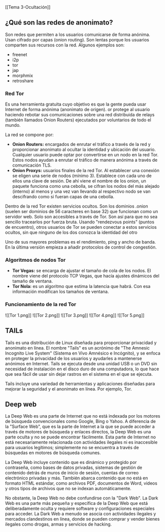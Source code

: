 [[Tema 3-Ocultación]]

## ¿Qué son las redes de anonimato?
Son redes que permiten a los usuarios comunicarse de forma anónima. Usan cifrado por capas (onion routing). Son lentas porque los usuarios comparten sus recursos con la red. Algunos ejemplos son:
+ freenet
+ i2p
+ tor
+ jap
+ morphmix
+ retroshare

### Red Tor
Es una herramienta gratuita cuyo objetivo es que la gente pueda usar Internet de forma anónima (anonimato de origen). or protege al usuario haciendo rebotar sus comunicaciones sobre una red distribuida de relays (también llamados Onion Routers) ejecutados por voluntarios de todo el mundo. 

La red se compone por:
+ **Onion Routers:** encargados de enrutar el tráfico a través de la red y proporcionar anonimato al ocultar la identidad y ubicación del usuario. Cualquier usuario puede optar por convertirse en un nodo en la red Tor. Estos nodos ayudan a enrutar el tráfico de manera anónima a través de comunicación TLS.
+ **Onion Proxys:** usuarios finales de la red Tor. Al establecer una conexión se eligen una serie de nodos (mínimo 3). Establece con cada uno de ellos una clave de sesión. De ahí viene el nombre de los onion, un paquete funciona como una cebolla, se cifran los nodos del más alejado (interno) al menos y una vez van llevando al respectivo nodo se van descifrando como si fueran capas de una cebolla.

Dentro de la red Tor existen servicios ocultos. Son los dominios .onion (suelen ser dominios de 56 caracteres en base 32) que funcionan como un servidor web. Solo son accesibles a través de Tor. Son así para que no sea sencillo tracearlos por fuerza bruta. Usando "rendezvous points" (puntos de encuentro), otros usuarios de Tor se pueden conectar a estos servicios ocultos, sin que ninguno de los dos conozca la identidad del otro

Uno de sus mayores problemas es el rendimiento, ping y ancho de banda. En la última versión empieza a añadir protocolos de control de congestión.

### Algoritmos de nodos Tor
+ **Tor Vegas:** se encarga de ajustar el tamaño de cola de los nodos. El nombre viene del protocolo TCP Vegas, que hacía ajustes dinámicos del tamaño de ventana. 
+ **Tor Nola:** es un algoritmo que estima la latencia que habrá. Con esa información modifican los tamaños de ventana.

### Funcionamiento de la red Tor
![[Tor 1.png]]
![[Tor 2.png]]
![[Tor 3.png]]
![[Tor 4.png]]
![[Tor 5.png]]

## TAILs
Tails es una distribución de Linux diseñada para proporcionar privacidad y anonimato en línea. El nombre "Tails" es un acrónimo de "The Amnesic Incognito Live System" (Sistema en Vivo Amnésico e Incógnito), y se enfoca en proteger la privacidad de los usuarios y ayudarles a mantenerse anónimos en Internet. Tails se ejecuta desde una unidad USB o un DVD sin necesidad de instalación en el disco duro de una computadora, lo que hace que sea fácil de usar sin dejar rastros en el sistema en el que se ejecuta.

Tails incluye una variedad de herramientas y aplicaciones diseñadas para mejorar la seguridad y el anonimato en línea. Por ejemplo, Tor.

## Deep web
La Deep Web es una parte de Internet que no está indexada por los motores de búsqueda convencionales como Google, Bing o Yahoo. A diferencia de la "Surface Web", que es la parte de Internet a la que se puede acceder a través de motores de búsqueda y enlaces directos, la Deep Web es una parte oculta y no se puede encontrar fácilmente. Esta parte de Internet no está necesariamente relacionada con actividades ilegales ni es inaccesible para usuarios legítimos; simplemente no se encuentra a través de búsquedas en motores de búsqueda comunes.

La Deep Web incluye contenido que es dinámico y protegido por contraseña, como bases de datos privadas, sistemas de gestión de contenido detrás de muros de inicio de sesión, cuentas de correo electrónico privadas y más. También abarca contenido que no está en formato HTML estándar, como archivos PDF, documentos de Word, videos y otros tipos de archivos que no se indexan automáticamente.

No obstante, la Deep Web no debe confundirse con la "Dark Web". La Dark Web es una parte más pequeña y específica de la Deep Web que está deliberadamente oculta y requiere software y configuraciones especiales para acceder. La Dark Web a menudo se asocia con actividades ilegales y mercados clandestinos en línea, donde se pueden comprar y vender bienes ilegales como drogas, armas y servicios de hacking.






